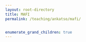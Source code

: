 ```yaml
---
layout: root-directory
title: MAFI
permalink: /teaching/ankatso/mafi/


enumerate_grand_children: true
---
```


